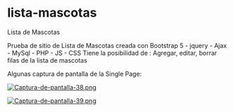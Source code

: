 # lista-mascotas
Lista de Mascotas

Prueba de sitio de Lista de Mascotas creada con Bootstrap 5 - jquery - Ajax - MySql - PHP - JS - CSS Tiene la posibilidad de : Agregar, editar, borrar filas de la lista de mascotas

Algunas captura de pantalla de la Single Page:

[![Captura-de-pantalla-38.png](https://i.postimg.cc/ZYP9wbkY/Captura-de-pantalla-38.png)](https://postimg.cc/8s5P5VPx)


[![Captura-de-pantalla-39.png](https://i.postimg.cc/y6TdFL9k/Captura-de-pantalla-39.png)](https://postimg.cc/CdzS0Hcg)
